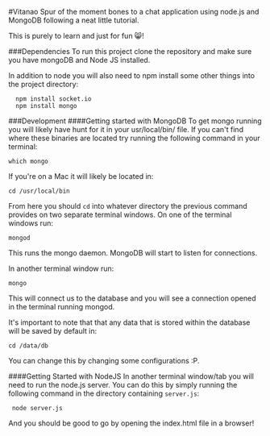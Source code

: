 #Vitanao
Spur of the moment bones to a chat application using node.js and MongoDB following a neat little tutorial.

This is purely to learn and just for fun 😸!

###Dependencies 
To run this project clone the repository and make sure you have mongoDB and Node JS installed. 

In addition to node you will also need to npm install some other things into the project directory:

```
  npm install socket.io
  npm install mongo
```

###Development
####Getting started with MongoDB
To get mongo running you will likely have hunt for it in your usr/local/bin/ file. If you can't find where these binaries are located try running the following command in your terminal: 

``` which mongo ```

If you're on a Mac it will likely be located in:

``` cd /usr/local/bin ```

From here you should `cd` into whatever directory the previous command provides on two separate terminal windows. On one of the terminal windows run:

``` mongod ```

This runs the mongo daemon. MongoDB will start to listen for connections.

In another terminal window run: 

``` mongo ```

This will connect us to the database and you will see a connection opened in the terminal running mongod. 

It's important to note that that any data that is stored within the database will be saved by default in:

``` cd /data/db ```

You can change this by changing some configurations :P. 

####Getting Started with NodeJS
In another terminal window/tab you will need to run the node.js server. You can do this by simply running the following command in the directory containing `server.js`:

``` node server.js``` 

And you should be good to go by opening the index.html file in a browser!
